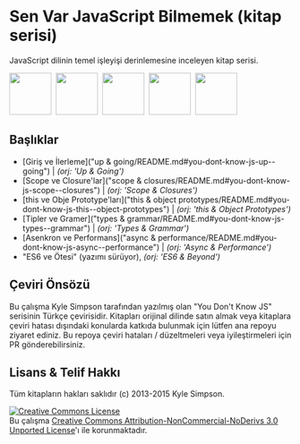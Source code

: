 # Sen Var JavaScript Bilmemek (kitap serisi)

JavaScript dilinin temel işleyişi derinlemesine inceleyen kitap serisi.

<a href="up & going/README.md"><img src="up %26 going/cover.jpg" width="75"></a>&nbsp;
<a href="scope & closures/README.md"><img src="scope %26 closures/cover.jpg" width="75"></a>&nbsp;
<a href="this & object prototypes/README.md"><img src="this %26 object prototypes/cover.jpg" width="75"></a>&nbsp;
<a href="types & grammar/README.md"><img src="types %26 grammar/cover.jpg" width="75"></a>&nbsp;
<a href="async & performance/README.md"><img src="async %26 performance/cover.jpg" width="75"></a>&nbsp;

## Başlıklar

- [Giriş ve İlerleme]("up & going/README.md#you-dont-know-js-up--going") | _(orj: 'Up & Going')_
- [Scope ve Closure'lar]("scope & closures/README.md#you-dont-know-js-scope--closures") | _(orj: 'Scope & Closures')_
- [this ve Obje Prototype'ları]("this & object prototypes/README.md#you-dont-know-js-this--object-prototypes") | _(orj: 'this & Object Prototypes')_
- [Tipler ve Gramer]("types & grammar/README.md#you-dont-know-js-types--grammar") | _(orj: 'Types & Grammar')_
- [Asenkron ve Performans]("async & performance/README.md#you-dont-know-js-async--performance") | _(orj: 'Async & Performance')_
- "ES6 ve Ötesi" (yazımı sürüyor), _(orj: 'ES6 & Beyond')_

## Çeviri Önsözü

Bu çalışma Kyle Simpson tarafından yazılmış olan "You Don't Know JS" serisinin Türkçe çevirisidir. Kitapları orijinal dilinde satın almak veya kitaplara çeviri hatası dışındaki konularda katkıda bulunmak için lütfen ana repoyu ziyaret ediniz. Bu repoya çeviri hataları / düzeltmeleri veya iyileştirmeleri için PR gönderebilirsiniz.

## Lisans & Telif Hakkı

Tüm kitapların hakları saklıdır (c) 2013-2015 Kyle Simpson.

<a rel="license" href="http://creativecommons.org/licenses/by-nc-nd/3.0/"><img alt="Creative Commons License" style="border-width:0" src="https://i.creativecommons.org/l/by-nc-nd/3.0/88x31.png" /></a><br />Bu çalışma <a rel="license" href="http://creativecommons.org/licenses/by-nc-nd/3.0/">Creative Commons Attribution-NonCommercial-NoDerivs 3.0 Unported License</a>'ı ile korunmaktadır.
